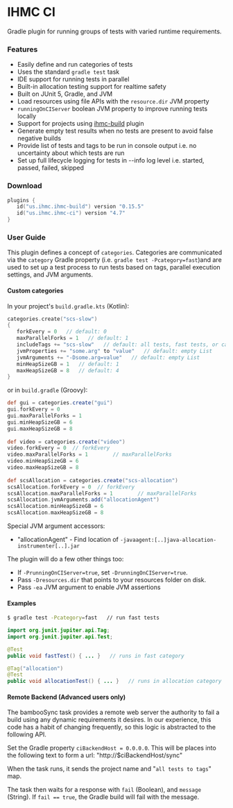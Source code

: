 # IHMC CI

Gradle plugin for running groups of tests with varied runtime requirements.

### Features

- Easily define and run categories of tests
- Uses the standard `gradle test` task
- IDE support for running tests in parallel
- Built-in allocation testing support for realtime safety
- Built on JUnit 5, Gradle, and JVM
- Load resources using file APIs with the `resource.dir` JVM property
- `runningOnCIServer` boolean JVM property to improve running tests locally
- Support for projects using [ihmc-build](https://github.com/ihmcrobotics/ihmc-build) plugin
- Generate empty test results when no tests are present to avoid false negative builds
- Provide list of tests and tags to be run in console output i.e. no uncertainty about which tests are run
- Set up full lifecycle logging for tests in --info log level i.e. started, passed, failed, skipped

### Download

```kotlin
plugins {
   id("us.ihmc.ihmc-build") version "0.15.5"
   id("us.ihmc.ihmc-ci") version "4.7"
}
```

### User Guide

This plugin defines a concept of `categories`. Categories are communicated via the `category` Gradle
property (i.e. `gradle test -Pcategory=fast`)and are used to set up a test process to run tests based on tags, parallel
execution settings, and JVM arguments.

#### Custom categories

In your project's `build.gradle.kts` (Kotlin):
```kotlin
categories.create("scs-slow")
{
   forkEvery = 0   // default: 0
   maxParallelForks = 1   // default: 1
   includeTags += "scs-slow"   // default: all tests, fast tests, or category name
   jvmProperties += "some.arg" to "value"   // default: empty List
   jvmArguments += "-Dsome.arg=value"   // default: empty List
   minHeapSizeGB = 1   // default: 1
   maxHeapSizeGB = 8   // default: 4
}
```

or in `build.gradle` (Groovy):
```groovy
def gui = categories.create("gui")
gui.forkEvery = 0
gui.maxParallelForks = 1
gui.minHeapSizeGB = 6
gui.maxHeapSizeGB = 8
 
def video = categories.create("video")
video.forkEvery = 0  // forkEvery
video.maxParallelForks = 1        // maxParallelForks
video.minHeapSizeGB = 6
video.maxHeapSizeGB = 8
 
def scsAllocation = categories.create("scs-allocation")
scsAllocation.forkEvery = 0  // forkEvery
scsAllocation.maxParallelForks = 1        // maxParallelForks
scsAllocation.jvmArguments.add("allocationAgent")
scsAllocation.minHeapSizeGB = 6
scsAllocation.maxHeapSizeGB = 8
```

Special JVM argument accessors:

- "allocationAgent" - Find location of `-javaagent:[..]java-allocation-instrumenter[..].jar`

The plugin will do a few other things too:

- If `-PrunningOnCIServer=true`, set `-DrunningOnCIServer=true`.
- Pass `-Dresources.dir` that points to your resources folder on disk.
- Pass `-ea` JVM argument to enable JVM assertions

#### Examples

```bash
$ gradle test -Pcategory=fast   // run fast tests
```

```java
import org.junit.jupiter.api.Tag;
import org.junit.jupiter.api.Test;

@Test
public void fastTest() { ... }   // runs in fast category

@Tag("allocation")
@Test
public void allocationTest() { ... }   // runs in allocation category
```

#### Remote Backend (Advanced users only)

The bambooSync task provides a remote web server the authority to fail a build using any dynamic requirements it desires. In our experience, this code has a habit of changing frequently, so this logic is abstracted to the following API.

Set the Gradle property `ciBackendHost = 0.0.0.0`. This will be places into the following text to form a url: "http://$ciBackendHost/sync"

When the task runs, it sends the project name and "`all tests to tags`" map.

The task then waits for a response with `fail` (Boolean), and `message` (String). If `fail == true`, the Gradle build will fail with the message.

